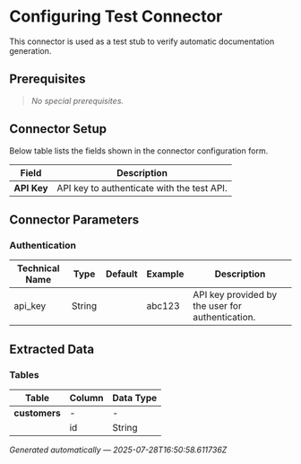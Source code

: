 
# Configuring Test Connector

This connector is used as a test stub to verify automatic documentation generation.

## Prerequisites


> _No special prerequisites._


## Connector Setup
Below table lists the fields shown in the connector configuration form.

| Field | Description |
|-------|-------------|
| **API Key** | API key to authenticate with the test API. |


## Connector Parameters

### Authentication
| Technical Name | Type | Default | Example | Description |
|---------------|------|---------|---------|-------------|
| api_key | String |  | abc123 | API key provided by the user for authentication. |




## Extracted Data
### Tables
| Table | Column | Data Type |
|-------|--------|-----------|
| **customers** | - | - |
|  | id | String |


*Generated automatically — 2025-07-28T16:50:58.611736Z*